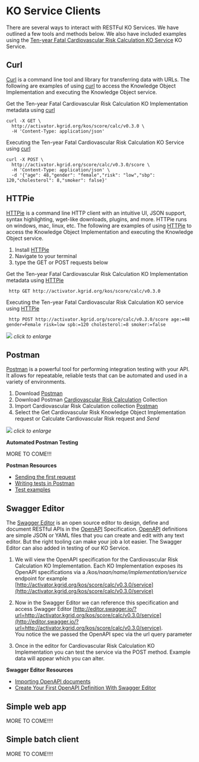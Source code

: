 # KO Service Clients

There are several ways to interact with RESTFul KO Services.  We have outlined
a few tools and methods below.  We also have included examples using the
[Ten-year Fatal Cardiovascular Risk Calculation KO Service](https://library.kgrid.org/#/object/score%2Fcalc)
KO Service.

##  Curl
 [Curl](https://curl.haxx.se/)  is a command line tool and library for
transferring data with URLs.  The following are examples of using  [curl](https://curl.haxx.se/)  to
access the Knowledge Object Implementation and executing the Knowledge Object service.

Get the Ten-year Fatal Cardiovascular Risk Calculation KO Implementation metadata using [curl](https://curl.haxx.se/)

```
curl -X GET \
  http://activator.kgrid.org/kos/score/calc/v0.3.0 \
  -H 'Content-Type: application/json'
```


Executing the Ten-year Fatal Cardiovascular Risk Calculation KO Service using [curl](https://curl.haxx.se/)

```
curl -X POST \
  http://activator.kgrid.org/score/calc/v0.3.0/score \
  -H 'Content-Type: application/json' \
  -d '{"age": 48,"gender": "female","risk": "low","sbp": 120,"cholesterol": 8,"smoker": false}'
```

##  HTTPie
[HTTPie](https://httpie.org)  is a command line HTTP client with an intuitive UI,
JSON support, syntax highlighting, wget-like downloads, plugins, and more.
HTTPie runs on windows, mac, linux, etc.  The following are examples of using
 [HTTPie](https://httpie.org)   to
access the Knowledge Object Implementation and executing the Knowledge Object service.

1. Install [HTTPie](https://httpie.org/#installation)
1. Navigate to your terminal
1. type the GET or POST requests below

Get the Ten-year Fatal Cardiovascular Risk Calculation KO Implementation metadata using
 [HTTPie](https://httpie.org)

```
 http GET http://activator.kgrid.org/kos/score/calc/v0.3.0
```

Executing the Ten-year Fatal Cardiovascular Risk Calculation KO service using [HTTPie](https://httpie.org)

```
 http POST http://activator.kgrid.org/score/calc/v0.3.0/score age:=48 gender=Female risk=low spb:=120 cholesterol:=8 smoker:=false
```

<a href="/guides/image/httpie.gif"> <img src="/guides/image/httpie.gif"/></a>
_click to enlarge_


## Postman
[Postman](https://www.getpostman.com/) is a powerful tool for performing
integration testing with your API. It allows for repeatable, reliable tests
that can be automated and used in a variety of environments.

1. Download [Postman](https://www.getpostman.com/downloads/)
1. Download Postman [Cardiovascular Risk Calculation](/guides/Cardiovascular_Risk_Calculation.postman_collection.json) Collection
1. Import Cardiovascular Risk Calculation collection [Postman](https://learning.getpostman.com/docs/postman/collections/intro_to_collections)
1. Select the Get Cardiovascular Risk Knowledge Object Implementation request or
   Calculate Cardiovascular Risk request and _Send_

<a href="/guides/image/postman.gif"> <img src="/guides/image/postman.gif"/></a>
_click to enlarge_

**Automated Postman Testing**

MORE TO COME!!!

**Postman Resources**

 - [Sending the first request](https://learning.getpostman.com/docs/postman/launching_postman/sending_the_first_request)
 - [Writing tests in Postman](https://blog.getpostman.com/2017/10/25/writing-tests-in-postman/)
 - [Test examples](https://learning.getpostman.com/docs/postman/scripts/test_examples/)

## Swagger Editor
The [Swagger Editor](https://swagger.io/tools/swagger-editor/) is an open source editor to
design, define and document RESTful APIs in the [OpenAPI](https://github.com/OAI/OpenAPI-Specification/blob/master/versions/3.0.0.md) Specification. 
[OpenAPI](https://github.com/OAI/OpenAPI-Specification/blob/master/versions/3.0.0.md) definitions 
are simple JSON or YAML files that you can create and edit with any text editor. 
But the right tooling can make your job a lot easier.  The Swagger Editor can also added in
testing of our KO Service.

1. We will view the OpenAPI specification for the Cardiovascular Risk Calculation KO Implementation. 
Each KO Implementation exposes its OpenAPI specifications via a 
_/kos/naan/name/implementation/service_ endpoint for example [http://activator.kgrid.org/kos/score/calc/v0.3.0/service](http://activator.kgrid.org/kos/score/calc/v0.3.0/service)

2. Now in the Swagger Editor we can reference this specification and access Swagger Editor 
[http://editor.swagger.io/?url=http://activator.kgrid.org/kos/score/calc/v0.3.0/service](http://editor.swagger.io/?url=http://activator.kgrid.org/kos/score/calc/v0.3.0/service).  
You notice the we passed the OpenAPI spec via the url query parameter

3. Once in the editor for Cardiovascular Risk Calculation KO Implementation you can
test the service via the POST method.  Example data will appear which you can alter.


**Swagger Editor Resources**

 - [Importing OpenAPI documents](https://github.com/swagger-api/swagger-editor/blob/master/docs/import.md)
 - [Create Your First OpenAPI Definition With Swagger Editor](https://dzone.com/articles/create-your-first-openapi-definition-with-swagger)

## Simple web app

MORE TO COME!!!!

## Simple batch client

MORE TO COME!!!!
